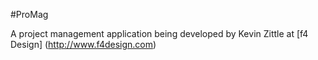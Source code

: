#ProMag

A project management application being developed by Kevin Zittle at [f4 Design] (http://www.f4design.com)